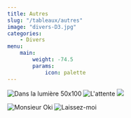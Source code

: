 ```yaml
---
title: Autres 
slug: "/tableaux/autres"
image: "divers-D3.jpg"
categories:
    - Divers
menu:
    main: 
        weight: -74.5
        params:
            icon: palette
---
```


![Dans la lumière 50x100](dans-la-lumiere.jpg) ![L'attente](lattente.jpg) ![](autres3.jpg)

![Monsieur Oki](monsieur-oki.jpg) ![Laissez-moi](laissez-moi.jpg)

